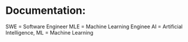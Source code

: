 # Documentation:
SWE = Software Engineer
MLE = Machine Learning Enginee
AI = Artificial Intelligence,
ML = Machine Learning
